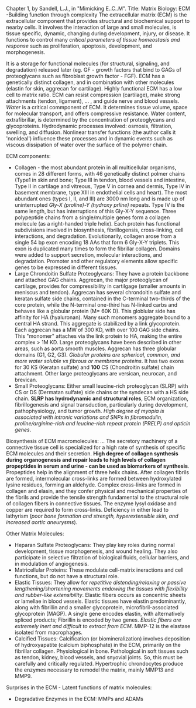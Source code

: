 Chapter 1, by Sandell, L.J., in "Mimicking E..C..M". Title: Matrix Biology: ECM -Building function through complexity
The extracellular matrix (ECM) is the extracellular component that provides structural and biochemical support to nearby cells. It involves the interaction of large and small molecules, is tissue specific, dynamic, changing during development, injury, or disease. It functions to control many *critical parameters of tissue homeostasis and response* such as proliferation, apoptosis, development, and morphogenesis. 

It is a storage for functional molecules (for structural, signaling, and degradation) released later (eg. GF - growth factors that bind to GAGs of proteoglycans such as fibroblast growth factor - FGF). ECM has a genetically distinct collagen, and in combination with other molecules (elastin for skin, aggrecan for cartilage). Highly functional ECM has a low cell to matrix ratio. ECM can resist compression (cartilage), make strong attachments (tendon, ligament), ... , and guide nerve and blood vessels. *Water* is a critical commponent of ECM. It determines tissue volume, space for molecular transport, and offers compressive resistance. Water content, extrafibrillar, is determined by the concentration of proteoglycans and glycoproteins. Hydrodynamic processes involved: osmosis, filtration, swelling, and diffusion. Nonlinear transfer functions (the author calls it 'nonideal') influence these processes and in dynamic events such as viscous dissipation of water over the surface of the polymer chain. 

ECM components: 
* Collagen - the most abundant protein in all multicellular organisms, comes in 28 different forms, with 46 genetically distinct polmer chains (Type1 in skin and bone; Type III in tendon, blood vessels and intestine, Type II in cartilage and vitreous, Type V in cornea and dermis, Type IV in basement membrane, type XIII in endothelial cells and heart). The most abundant ones (types I, II, and III) are 3000 nm long and is made up of uninterrupted *Gly-X (proline)-Y (hydroxy prline)* repeats. Type IV is the same length, but has interruptions of this Gly-X-Y sequence. Three polypeptide chains from a single/multiple genes form a collagen molecule (as a right-handed triple helix). Each protein has functional subdivisions  involved in biosynthesis, fibrillogensis, cross-linking, cell interactions, and degradation. Evolutionarily, collagen arose from a single 54 bp exon encoding 18 AAs that form 6 Gly-X-Y triplets. This exon is duplicated many times to form the fibrillar collagen. Domains were added to support secretion, molecular interactions, and degradation. Promoter and other regulatory elements allow specific genes to be expressed in different tissues. 
* Large Chrondoitin Sulfate Proteoglycans: They have a protein backbone and attached GAG chains. Aggrecan, the major proteoglycan of cartilage, provides for compressibility in cartilgage (smaller amounts in meniscus and tendon). Aggrecan has several chrondoitin sulfate and keratan sulfate side chains, contained in the C-terminal two-thirds of the core protein, while the N-terminal one-third has N-linked carbs and behaves like a globular protein (M= 60K D). This globlular side has affinity for HA (hyaluronan). Many such monomers aggregate bound to a central HA strand. This aggregate is stabilized by a link glycoprotein. Each aggrecan has a MW of 300 KD, with over 100 GAG side chains. This "monomer" attaches via the link protein to HA, making the entire complex > 1M KD. Large proteoglycans have been described in other areas, such as aorta smooth muscles. Aggrecan has three globular domains (G1, G2, G3). *Globular proteins are spherical, common, and more water soluble vs fibrous or membrane proteins*. It has two exons for 30 KS (Keratan sulfate) and **100** CS (Chondroitin sulfate) chain attachment. Other large proteoglycans are versican, neurocan, and brevican. 
* Small Proteoglycans: Either small leucine-rich proteoglycan (SLRP) with CS or DS (Dermatan sulfate) side chains or the syndecan with a HS side chain. **SLRP has hydrodynamic and structural roles**, ECM organization, fibrillogenesis and signal transduction, particularly during development, pathophysiology, and tumor growth. *High degree of myopia is associated with intronic variations and SNPs in fibromodulin, proline/arginine-rich and leucine-rich repeat protein (PRELP) and opticin genes*. 

Biosynthesis of ECM macromolecules: ... The secretory machinery of a connective tissue cell is specialized for a high rate of synthesis of specific ECM molecules and their secretion. **High degree of collagen synthesis during organogenesis and repair leads to high levels of collagen propeptides in serum and urine - can be used as biomarkers of synthesis**. Propeptides help in the alignment of three helix chains. After collagen fibrils are formed, intermolecular cross-links are formed between hydroxylated lysine residues, forming an aldehyde. Complex cross-links are formed in collagen and elasin, and they confer physical and mechanical properties of the fibrils and provide the tensile strength fundamental to the structural role of collagen fibers in connective tissues. The enzyme lysyl oxidase and copper are required to form cross-links. Deficiency in either lead to lathyrism (*poor bone formation and strength, hyperextensible skin, and increased aortic aneurysms*). 

Other Matrix Molecules:
* Heparan Sulfate Proteoglycans: They play key roles during normal development, tissue morphogenesis, and wound healing. They also participate in selective filtration of biological fluids, cellular barriers, and in modulation of angiogenesis. 
* Matricellular Proteins: These modulate cell-matrix ineractions and cell functions, but do not have a structural role. 
* Elastic Tissues: They allow for *repetitive distending/relaxing or passive lengthening/shortening movements endowing the tissues with flexibility and rubber-like extensibility*. Elastic fibers occurs as concentric sheets or lamellae in blood vessels. Elastic tissues have elastin predominantly, along with fibrillin and a smaller glycoprotein, microfibril-associated glycoprotein (MAGP). A single gene encodes elastin, with alternatively spliced products; Fibrillin is encoded by two genes. *Elastic fibers are extremely inert and difficult to extract from ECM*. MMP-12 is the elastase isolated from macrophages. 
* Calcified Tissues: Calcification (or biomineralization) involves deposition of hydroxyapatite (calcium biphosphate) in the ECM, primarily on the fibrillar collagen. Physiological in bone. Pathological in soft tissues such as tendon, kidney, blood vessels, and snyovial joints. So, this must be carefully and critically regulated. Hypertrophic chrondocytes produce the enzymes necessary to remodel the matrix, mainly MMP13 and MMP9. 

Surprises in the ECM - Latent functions of matrix molecules: 
* Degradative Enzymes in the ECM: MMPs and ADAMs
